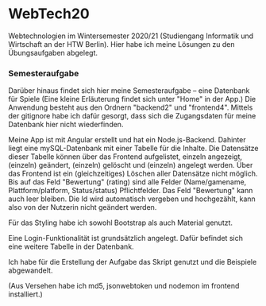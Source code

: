 # WebTech20
Webtechnologien im Wintersemester 2020/21 (Studiengang Informatik und Wirtschaft an der HTW Berlin). Hier habe ich meine Lösungen zu den Übungsaufgaben abgelegt.

### Semesteraufgabe
Darüber hinaus findet sich hier meine Semesteraufgabe – eine Datenbank für Spiele (Eine kleine Erläuterung findet sich unter "Home" in der App.) Die Anwendung besteht aus den Ordnern "backend2" und "frontend4". Mittels der gitignore habe ich dafür gesorgt, dass sich die Zugangsdaten für meine Datenbank hier nicht wiederfinden.

Meine App ist mit Angular erstellt und hat ein Node.js-Backend. Dahinter liegt eine mySQL-Datenbank mit einer Tabelle für die Inhalte. Die Datensätze dieser Tabelle können über das Frontend aufgelistet, einzeln angezeigt, (einzeln) geändert, (einzeln) gelöscht und (einzeln) angelegt werden. Über das Frontend ist ein (gleichzeitiges) Löschen aller Datensätze nicht möglich. Bis auf das Feld "Bewertung" (rating) sind alle Felder (Name/gamename, Plattform/platform, Status/status) Pflichtfelder. Das Feld "Bewertung" kann auch leer bleiben. Die Id wird automatisch vergeben und hochgezählt, kann also von der Nutzerin nicht geändert werden.

Für das Styling habe ich sowohl Bootstrap als auch Material genutzt.

Eine Login-Funktionalität ist grundsätzlich angelegt. Dafür befindet sich eine weitere Tabelle in der Datenbank.

Ich habe für die Erstellung der Aufgabe das Skript genutzt und die Beispiele abgewandelt.

(Aus Versehen habe ich md5, jsonwebtoken und nodemon im frontend installiert.)

